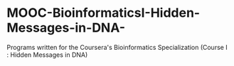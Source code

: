 # MOOC-BioinformaticsI-Hidden-Messages-in-DNA-
Programs written for the Coursera's Bioinformatics Specialization (Course I : Hidden Messages in DNA)

